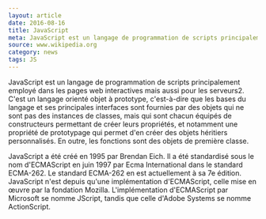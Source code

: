 ```yaml
---
layout: article
date: 2016-08-16
title: JavaScript
meta: JavaScript est un langage de programmation de scripts principalement employé dans les pages web interactives mais aussi pour les serveurs.
source: www.wikipedia.org
category: news
tags: JS
---
```


JavaScript est un langage de programmation de scripts principalement employé dans les pages web interactives mais aussi pour les serveurs2. C'est un langage orienté objet à prototype, c'est-à-dire que les bases du langage et ses principales interfaces sont fournies par des objets qui ne sont pas des instances de classes, mais qui sont chacun équipés de constructeurs permettant de créer leurs propriétés, et notamment une propriété de prototypage qui permet d'en créer des objets héritiers personnalisés. En outre, les fonctions sont des objets de première classe.

JavaScript a été créé en 1995 par Brendan Eich. Il a été standardisé sous le nom d'ECMAScript en juin 1997 par Ecma International dans le standard ECMA-262. Le standard ECMA-262 en est actuellement à sa 7e édition. JavaScript n'est depuis qu'une implémentation d'ECMAScript, celle mise en œuvre par la fondation Mozilla. L'implémentation d'ECMAScript par Microsoft se nomme JScript, tandis que celle d'Adobe Systems se nomme ActionScript.